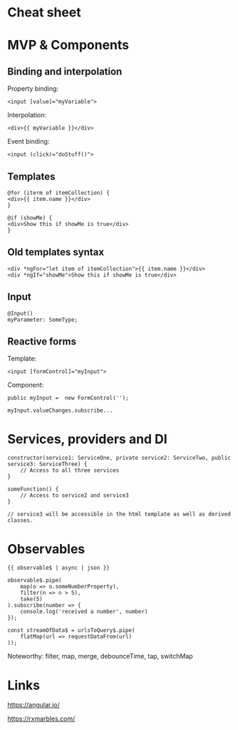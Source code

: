 # Cheat sheet

# MVP & Components

## Binding and interpolation
Property binding:
```
<input [value]="myVariable">
```

Interpolation:
```
<div>{{ myVariable }}</div>
```

Event binding:
```
<input (click)="doStuff()">
```

## Templates
```
@for (iterm of itemCollection) {
<div>{{ item.name }}</div>
}

@if (showMe) {
<div>Show this if showMe is true</div>
}
```

## Old templates syntax
```
<div *ngFor="let item of itemCollection">{{ item.name }}</div>
<div *ngIf="showMe">Show this if showMe is true</div>
```

## Input
```
@Input()
myParameter: SomeType;
```

## Reactive forms
Template:
```
<input [formControl]="myInput">
```
Component:
```
public myInput =  new FormControl('');

myInput.valueChanges.subscribe...
```


# Services, providers and DI

```
constructor(service1: ServiceOne, private service2: ServiceTwo, public service3: ServiceThree) {
    // Access to all three services
}

someFunction() {
    // Access to service2 and service3
}

// service3 will be accessible in the html template as well as derived classes.
```

# Observables

```
{{ observable$ | async | json }}

observable$.pipe(
    map(o => o.someNumberProperty),
    filter(n => n > 5),
    take(5)
).subscribe(number => {
    console.log('received a number', number)
});

const streamOfData$ = urlsToQuery$.pipe(
    flatMap(url => requestDataFrom(url)
));
```
Noteworthy: filter, map, merge, debounceTime, tap, switchMap


# Links
https://angular.io/

https://rxmarbles.com/

